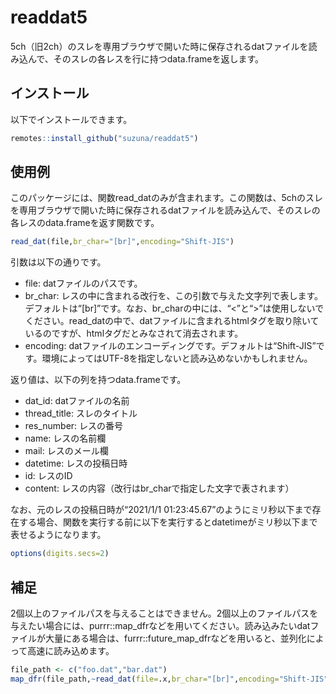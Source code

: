 
<!-- README.md is generated from README.Rmd. Please edit that file -->

# readdat5

5ch（旧2ch）のスレを専用ブラウザで開いた時に保存されるdatファイルを読み込んで、そのスレの各レスを行に持つdata.frameを返します。

<!-- badges: start -->

<!-- badges: end -->

## インストール

以下でインストールできます。

``` r
remotes::install_github("suzuna/readdat5")
```

## 使用例

このパッケージには、関数read\_datのみが含まれます。この関数は、5chのスレを専用ブラウザで開いた時に保存されるdatファイルを読み込んで、そのスレの各レスのdata.frameを返す関数です。

``` r
read_dat(file,br_char="[br]",encoding="Shift-JIS")
```

引数は以下の通りです。

  - file: datファイルのパスです。
  - br\_char:
    レスの中に含まれる改行を、この引数で与えた文字列で表します。デフォルトは“\[br\]”です。なお、br\_charの中には、“\<”と“\>”は使用しないでください。read\_datの中で、datファイルに含まれるhtmlタグを取り除いているのですが、htmlタグだとみなされて消去されます。
  - encoding:
    datファイルのエンコーディングです。デフォルトは“Shift-JIS”です。環境によってはUTF-8を指定しないと読み込めないかもしれません。

返り値は、以下の列を持つdata.frameです。

  - dat\_id: datファイルの名前
  - thread\_title: スレのタイトル
  - res\_number: レスの番号
  - name: レスの名前欄
  - mail: レスのメール欄
  - datetime: レスの投稿日時
  - id: レスのID
  - content: レスの内容（改行はbr\_charで指定した文字で表されます）

なお、元のレスの投稿日時が“2021/1/1
01:23:45.67”のようにミリ秒以下まで存在する場合、関数を実行する前に以下を実行するとdatetimeがミリ秒以下まで表せるようになります。

``` r
options(digits.secs=2)
```

## 補足

2個以上のファイルパスを与えることはできません。2個以上のファイルパスを与えたい場合には、purrr::map\_dfrなどを用いてください。読み込みたいdatファイルが大量にある場合は、furrr::future\_map\_dfrなどを用いると、並列化によって高速に読み込めます。

``` r
file_path <- c("foo.dat","bar.dat")
map_dfr(file_path,~read_dat(file=.x,br_char="[br]",encoding="Shift-JIS"))
```
